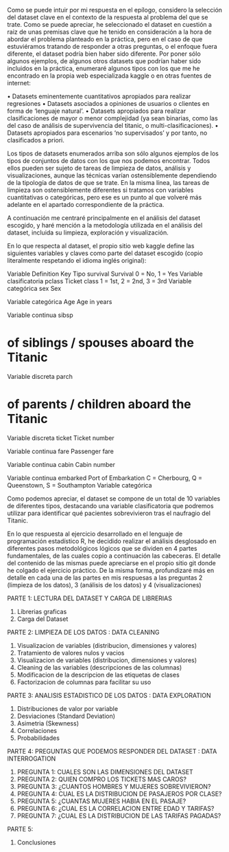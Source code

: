 

Como se puede intuir por mi respuesta en el epílogo, considero la selección del dataset clave en el contexto de la respuesta al problema del que se trate. Como se puede apreciar, he seleccionado el dataset en cuestión a raiz de unas premisas clave que he tenido en consideración a la hora de abordar el problema planteado en la práctica, pero en el caso de que estuviéramos tratando de responder a otras preguntas, o el enfoque fuera diferente, el dataset podría bien haber sido diferente. Por poner sólo algunos ejemplos, de algunos otros datasets que podrían haber sido incluidos en la práctica, enumeraré algunos tipos con los que  me he encontrado en la propia web especializada kaggle o en otras fuentes de internet:

•	Datasets eminentemente cuantitativos apropiados para realizar regresiones 
•	Datasets asociados a opiniones de usuarios o clientes en forma de ‘lenguaje natural’.
•	Datasets apropiados para realizar clasificaciones de mayor o menor complejidad (ya sean binarias, como las del caso de análisis de supervivencia del titanic, o multi-clasificaciones).
•	Datasets apropiados para escenarios ‘no supervisados’ y por tanto, no clasificados a priori.

Los tipos de datasets enumerados arriba son sólo algunos ejemplos de los tipos de conjuntos de datos con los que nos podemos encontrar. Todos ellos pueden ser sujeto de tareas de limpieza de datos, análisis y visualizaciones, aunque las técnicas varían ostensiblemente dependiendo de la tipología de datos de que se trate. En la misma línea, las tareas de limpieza son ostensiblemente diferentes si tratamos con variables cuantitativas o categóricas, pero ese es un punto al que volveré más adelante en el apartado correspondiente de la práctica. 

A continuación me centraré principalmente en el análisis del dataset escogido, y haré mención a la metodología utilizada en el análisis del dataset, incluida su limpieza, exploración y visualización. 

En lo que respecta al dataset, el propio sitio web kaggle define las siguientes variables y claves como parte del dataset escogido (copio literalmente respetando el idioma inglés original):


Variable
Definition
Key
Tipo
survival
Survival
0 = No, 1 = Yes
Variable clasificatoria
pclass
Ticket class
1 = 1st, 2 = 2nd, 3 = 3rd
Variable categórica
sex
Sex

Variable categórica
Age
Age in years

Variable continua
sibsp
# of siblings / spouses aboard the Titanic

Variable discreta
parch
# of parents / children aboard the Titanic

Variable discreta
ticket
Ticket number

Variable continua
fare
Passenger fare

Variable continua
cabin
Cabin number

Variable continua
embarked
Port of Embarkation
C = Cherbourg, Q = Queenstown, S = Southampton
Variable categórica

Como podemos apreciar, el dataset se compone de un total de 10 variables de diferentes tipos, destacando una variable clasificatoria que podremos utilizar para identificar qué pacientes sobrevivieron tras el naufragio del Titanic.

En lo que respuesta al ejercicio desarrollado en el lenguaje de programación estadístico R, he decidido realizar el análisis desglosado en diferentes pasos metodológicos lógicos que se dividen en 4 partes fundamentales, de las cuales copio a continuación las cabeceras. El detalle del contenido de las mismas puede apreciarse en el propio sitio git donde he colgado el ejercicio práctico. De la misma forma, profundizaré más en detalle en cada una de las partes en mis respuesas a las preguntas 2 (limpieza de los datos), 3 (análisis de los datos) y 4 (visualizaciones)

PARTE 1: LECTURA DEL DATASET Y CARGA DE LIBRERIAS
1.	Librerias graficas
2.	Carga del Dataset

PARTE 2: LIMPIEZA DE LOS DATOS : DATA CLEANING
1.	Visualizacion de variables (distribucion, dimensiones y valores)
2.	Tratamiento de valores nulos y vacios
3.	Visualizacion de variables (distribucion, dimensiones y valores)
4.	Cleaning de las variables (descripciones de las columnas)
5.	Modificacion de la descripcion de las etiquetas de clases
6.	Factorizacion de columnas para facilitar su uso

PARTE 3: ANALISIS ESTADISTICO DE LOS DATOS : DATA EXPLORATION  
1.	Distribuciones de valor por variable
2.	Desviaciones (Standard Deviation)
3.	Asimetria (Skewness)
4.	Correlaciones
5.	Probabilidades

PARTE 4: PREGUNTAS QUE PODEMOS RESPONDER DEL DATASET : DATA INTERROGATION 
1. PREGUNTA 1: CUALES SON LAS DIMENSIONES DEL DATASET
2. PREGUNTA 2: QUIEN COMPRO LOS TICKETS MAS CAROS?
3. PREGUNTA 3: ¿CUANTOS HOMBRES Y MUJERES SOBREVIVIERON?
4. PREGUNTA 4:  CUAL ES LA DISTRIBUCION DE PASAJEROS POR CLASE?
5. PREGUNTA 5: ¿CUANTAS MUJERES HABIA EN EL PASAJE?
6. PREGUNTA 6: ¿CUAL ES LA CORRELACION ENTRE EDAD Y TARIFAS?
7. PREGUNTA 7: ¿CUAL ES LA DISTRIBUCION DE LAS TARIFAS PAGADAS? 

PARTE 5:
1.	Conclusiones

